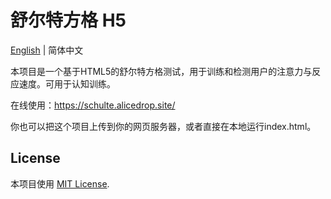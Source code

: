 # 舒尔特方格 H5

[English](https://github.com/Alice-Drop/schulte_grid/blob/main/README.md) | 简体中文 

本项目是一个基于HTML5的舒尔特方格测试，用于训练和检测用户的注意力与反应速度。可用于认知训练。



在线使用：https://schulte.alicedrop.site/

你也可以把这个项目上传到你的网页服务器，或者直接在本地运行index.html。



## License

本项目使用 [MIT License](https://github.com/Alice-Drop/schulte_grid/blob/main/LICENSE). 

